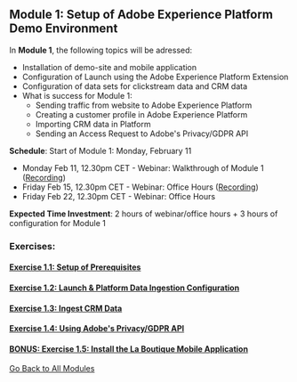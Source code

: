## Module 1: Setup of Adobe Experience Platform Demo Environment

In **Module 1**, the following topics will be adressed:
  
  * Installation of demo-site and mobile application
  * Configuration of Launch using the Adobe Experience Platform Extension
  * Configuration of data sets for clickstream data and CRM data
  * What is success for Module 1:
    * Sending traffic from website to Adobe Experience Platform
    * Creating a customer profile in Adobe Experience Platform
    * Importing CRM data in Platform
    * Sending an Access Request to Adobe's Privacy/GDPR API

**Schedule**:
Start of Module 1: Monday, February 11

  * Monday Feb 11, 12.30pm CET - Webinar: Walkthrough of Module 1 ([Recording](https://bluejeans.com/s/eo_Pj/))
  * Friday Feb 15, 12.30pm CET - Webinar: Office Hours ([Recording](https://bluejeans.com/s/R5Ovi))  
  * Friday Feb 22, 12.30pm CET - Webinar: Office Hours
  
**Expected Time Investment**: 2 hours of webinar/office hours + 3 hours of configuration for Module 1
### Exercises:
#### [Exercise 1.1: Setup of Prerequisites](./prerequisites/README.md)
#### [Exercise 1.2: Launch & Platform Data Ingestion Configuration](./launch/README.md)
#### [Exercise 1.3: Ingest CRM Data](./data_ingestion/README.md)
#### [Exercise 1.4: Using Adobe's Privacy/GDPR API](./gdpr/README.md)
#### [BONUS: Exercise 1.5: Install the La Boutique Mobile Application](./mobile_app/README.md)

[Go Back to All Modules](https://git.corp.adobe.com/vangeluw/platformenablement)